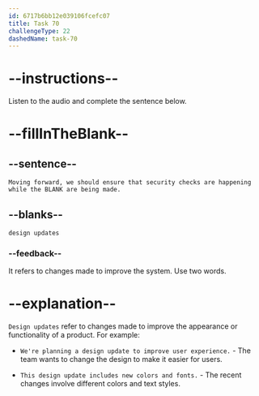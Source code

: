 ```yaml
---
id: 6717b6bb12e039106fcefc07
title: Task 70
challengeType: 22
dashedName: task-70
---
```


<!--
AUDIO REFERENCE:
Jake: Agreed. Moving forward, we should ensure that security checks are happening while the design updates are being made.
-->

# --instructions--

Listen to the audio and complete the sentence below.

# --fillInTheBlank--

## --sentence--

`Moving forward, we should ensure that security checks are happening while the BLANK are being made.`

## --blanks--

`design updates`

### --feedback--

It refers to changes made to improve the system. Use two words.

# --explanation--

`Design updates` refer to changes made to improve the appearance or functionality of a product. For example:

- `We're planning a design update to improve user experience.` - The team wants to change the design to make it easier for users.

- `This design update includes new colors and fonts.` - The recent changes involve different colors and text styles.
